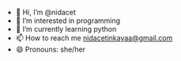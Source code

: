 - 👋 Hi, I’m @nidacet
- 👀 I’m interested in programming
- 🌱 I’m currently learning python
- 📫 How to reach me nidacetinkayaa@gmail.com
- 😄 Pronouns: she/her

<!---
nidacet/nidacet is a ✨ special ✨ repository because its `README.md` (this file) appears on your GitHub profile.
You can click the Preview link to take a look at your changes.
--->
